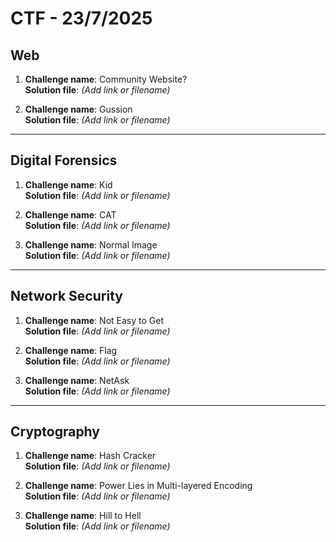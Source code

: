 # CTF - 23/7/2025

## Web

1. **Challenge name**: Community Website?  
   **Solution file**: *(Add link or filename)*

2. **Challenge name**: Gussion  
   **Solution file**: *(Add link or filename)*

---

## Digital Forensics

1. **Challenge name**: Kid  
   **Solution file**: *(Add link or filename)*

2. **Challenge name**: CAT  
   **Solution file**: *(Add link or filename)*

3. **Challenge name**: Normal Image  
   **Solution file**: *(Add link or filename)*

---

## Network Security

1. **Challenge name**: Not Easy to Get  
   **Solution file**: *(Add link or filename)*

2. **Challenge name**: Flag  
   **Solution file**: *(Add link or filename)*

3. **Challenge name**: NetAsk  
   **Solution file**: *(Add link or filename)*

---

## Cryptography

1. **Challenge name**: Hash Cracker  
   **Solution file**: *(Add link or filename)*

2. **Challenge name**: Power Lies in Multi-layered Encoding  
   **Solution file**: *(Add link or filename)*

3. **Challenge name**: Hill to Hell  
   **Solution file**: *(Add link or filename)*
